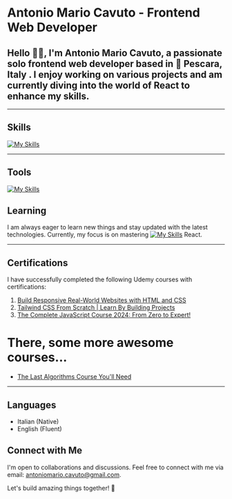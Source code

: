 # Antonio Mario Cavuto - Frontend Web Developer

## Hello 👋🏼, I'm Antonio Mario Cavuto, a passionate solo frontend web developer based in 📍 Pescara, Italy . I enjoy working on various projects and am currently diving into the world of React to enhance my skills.

---

## Skills
[![My Skills](https://skillicons.dev/icons?i=html,css,js,tailwind,vue,nodejs)](https://skillicons.dev)

---

## Tools
[![My Skills](https://skillicons.dev/icons?i=git,vscode,neovim)](https://skillicons.dev)

## Learning

I am always eager to learn new things and stay updated with the latest technologies. Currently, my focus is on mastering [![My Skills](https://skillicons.dev/icons?i=react)](https://skillicons.dev) React.

---

## Certifications

I have successfully completed the following Udemy courses with certifications:

1. [Build Responsive Real-World Websites with HTML and CSS](https://www.udemy.com/certificate/UC-d9c5906c-ed3a-4634-975b-e3be8f5b3502/)
2. [Tailwind CSS From Scratch | Learn By Building Projects](https://www.udemy.com/certificate/UC-cb1585c0-1bf2-4d53-8b28-4697d508e305/)
3. [The Complete JavaScript Course 2024: From Zero to Expert!](https://www.udemy.com/certificate/UC-b98e3e9d-aeea-40c2-9c25-bba9cb7696f7/)

# There, some more awesome courses...
+ [The Last Algorithms Course You'll Need](https://frontendmasters.com/courses/algorithms/)

---

## Languages

- Italian (Native)
- English (Fluent)

## Connect with Me

I'm open to collaborations and discussions. Feel free to connect with me via email: [antoniomario.cavuto@gmail.com](mailto:antoniomario.cavuto@gmail.com).

Let's build amazing things together! 🚀

